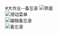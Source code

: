 #大作业--备忘录 
![界面](/Drawer/img/捕获2.PNG)  
![滑动菜单](/Drawer/img/捕获.PNG)  
![编辑备忘录](/Drawer/img/捕获1.PNG)  
![备忘录](/Drawer/img/捕获3.PNG)  
